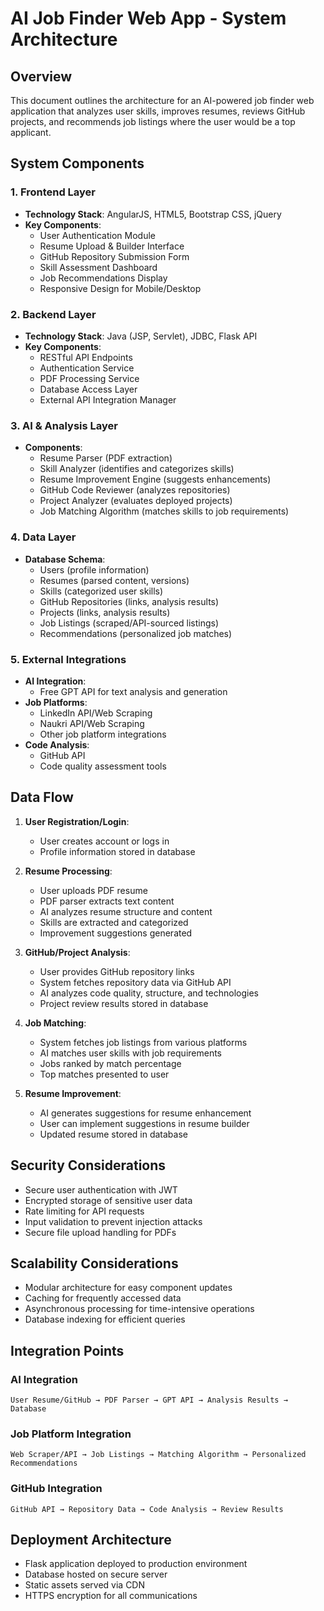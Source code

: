 # AI Job Finder Web App - System Architecture

## Overview
This document outlines the architecture for an AI-powered job finder web application that analyzes user skills, improves resumes, reviews GitHub projects, and recommends job listings where the user would be a top applicant.

## System Components

### 1. Frontend Layer
- **Technology Stack**: AngularJS, HTML5, Bootstrap CSS, jQuery
- **Key Components**:
  - User Authentication Module
  - Resume Upload & Builder Interface
  - GitHub Repository Submission Form
  - Skill Assessment Dashboard
  - Job Recommendations Display
  - Responsive Design for Mobile/Desktop

### 2. Backend Layer
- **Technology Stack**: Java (JSP, Servlet), JDBC, Flask API
- **Key Components**:
  - RESTful API Endpoints
  - Authentication Service
  - PDF Processing Service
  - Database Access Layer
  - External API Integration Manager

### 3. AI & Analysis Layer
- **Components**:
  - Resume Parser (PDF extraction)
  - Skill Analyzer (identifies and categorizes skills)
  - Resume Improvement Engine (suggests enhancements)
  - GitHub Code Reviewer (analyzes repositories)
  - Project Analyzer (evaluates deployed projects)
  - Job Matching Algorithm (matches skills to job requirements)

### 4. Data Layer
- **Database Schema**:
  - Users (profile information)
  - Resumes (parsed content, versions)
  - Skills (categorized user skills)
  - GitHub Repositories (links, analysis results)
  - Projects (links, analysis results)
  - Job Listings (scraped/API-sourced listings)
  - Recommendations (personalized job matches)

### 5. External Integrations
- **AI Integration**:
  - Free GPT API for text analysis and generation
- **Job Platforms**:
  - LinkedIn API/Web Scraping
  - Naukri API/Web Scraping
  - Other job platform integrations
- **Code Analysis**:
  - GitHub API
  - Code quality assessment tools

## Data Flow

1. **User Registration/Login**:
   - User creates account or logs in
   - Profile information stored in database

2. **Resume Processing**:
   - User uploads PDF resume
   - PDF parser extracts text content
   - AI analyzes resume structure and content
   - Skills are extracted and categorized
   - Improvement suggestions generated

3. **GitHub/Project Analysis**:
   - User provides GitHub repository links
   - System fetches repository data via GitHub API
   - AI analyzes code quality, structure, and technologies
   - Project review results stored in database

4. **Job Matching**:
   - System fetches job listings from various platforms
   - AI matches user skills with job requirements
   - Jobs ranked by match percentage
   - Top matches presented to user

5. **Resume Improvement**:
   - AI generates suggestions for resume enhancement
   - User can implement suggestions in resume builder
   - Updated resume stored in database

## Security Considerations
- Secure user authentication with JWT
- Encrypted storage of sensitive user data
- Rate limiting for API requests
- Input validation to prevent injection attacks
- Secure file upload handling for PDFs

## Scalability Considerations
- Modular architecture for easy component updates
- Caching for frequently accessed data
- Asynchronous processing for time-intensive operations
- Database indexing for efficient queries

## Integration Points

### AI Integration
```
User Resume/GitHub → PDF Parser → GPT API → Analysis Results → Database
```

### Job Platform Integration
```
Web Scraper/API → Job Listings → Matching Algorithm → Personalized Recommendations
```

### GitHub Integration
```
GitHub API → Repository Data → Code Analysis → Review Results
```

## Deployment Architecture
- Flask application deployed to production environment
- Database hosted on secure server
- Static assets served via CDN
- HTTPS encryption for all communications
